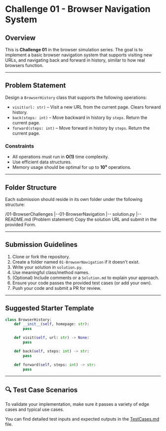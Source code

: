 # Challenge 01 - Browser Navigation System

## Overview

This is **Challenge 01** in the browser simulation series. The goal is to implement a basic browser navigation system that supports visiting new URLs, and navigating back and forward in history, similar to how real browsers function.

---

## Problem Statement

Design a `BrowserHistory` class that supports the following operations:

- `visit(url: str)` – Visit a new URL from the current page. Clears forward history.
- `back(steps: int)` – Move backward in history by `steps`. Return the current page.
- `forward(steps: int)` – Move forward in history by `steps`. Return the current page.

### Constraints

- All operations must run in **O(1)** time complexity.
- Use efficient data structures.
- Memory usage should be optimal for up to **10⁵** operations.

---

## Folder Structure

Each submission should reside in its own folder under the following structure:

/01-BrowserChallenges
|--01-BrowserNavigation
|-- solution.py
|-- README.md (Problem statement)
Copy the solution URL and submit in the provided Form.

---

## Submission Guidelines

1. Clone or fork the repository.
2. Create a folder named `01-BrowserNavigation` if it doesn't exist.
3. Write your solution in `solution.py`.
4. Use meaningful class/method names.
5. (Optional) Include comments or a `Solution.md` to explain your approach.
6. Ensure your code passes the provided test cases (or add your own).
7. Push your code and submit a PR for review.

---

## Suggested Starter Template

```python
class BrowserHistory:
    def __init__(self, homepage: str):
        pass

    def visit(self, url: str) -> None:
        pass

    def back(self, steps: int) -> str:
        pass

    def forward(self, steps: int) -> str:
        pass
```

---

## 🔍 Test Case Scenarios

To validate your implementation, make sure it passes a variety of edge cases and typical use cases.

You can find detailed test inputs and expected outputs in the [TestCases.md](https://github.com/adwaith02/AlgoYatra-Challenges/tree/main/01-BrowserChallenges/01-BrowserNavigation/TESTCASES.md) file.

